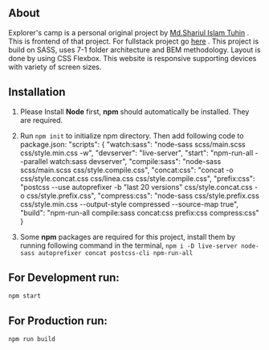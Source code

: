 ## About
Explorer's camp is a personal original project by [Md.Shariul Islam Tuhin](http://shariul.com) . This is frontend of that project. For fullstack project go [here](https://shariul.com/explorers_camp) .
This project is build on SASS, uses 7-1 folder architecture and BEM methodology. Layout is done by using CSS Flexbox. This website is responsive supporting devices with variety of screen sizes.

## Installation
1. Please Install **Node** first, **npm** should automatically be installed. They are required.

2. Run `npm init` to initialize npm directory. Then add following code to package.json:
   "scripts": {
   "watch:sass": "node-sass scss/main.scss css/style.min.css -w",
   "devserver": "live-server",
   "start": "npm-run-all --parallel watch:sass devserver",
   "compile:sass": "node-sass scss/main.scss css/style.compile.css",
   "concat:css": "concat -o css/style.concat.css css/linea.css css/style.compile.css",
   "prefix:css": "postcss --use autoprefixer -b \"last 20 versions\" css/style.concat.css -o css/style.prefix.css",
   "compress:css": "node-sass css/style.prefix.css css/style.min.css --output-style compressed --source-map true",
   "build": "npm-run-all compile:sass concat:css prefix:css compress:css"
   }

3. Some **npm** packages are required for this project, install them by running following command in the terminal,
   `npm i -D live-server node-sass autoprefixer concat postcss-cli npm-run-all`

## For Development run:

`npm start`

## For Production run:

`npm run build`
